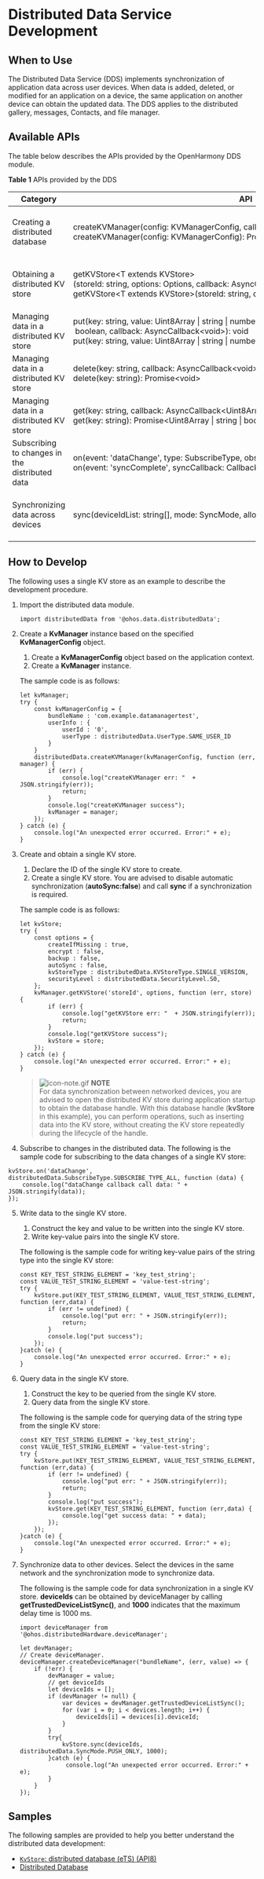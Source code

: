 # Distributed Data Service Development

## When to Use

The Distributed Data Service (DDS) implements synchronization of application data across user devices. When data is added, deleted, or modified for an application on a device, the same application on another device can obtain the updated data. The DDS applies to the distributed gallery, messages, Contacts, and file manager.


## Available APIs

The table below describes the APIs provided by the OpenHarmony DDS module.

**Table  1**  APIs provided by the DDS

| Category                  | API                                                    | Description                                           |
| -------------------------- | ------------------------------------------------------------ | ----------------------------------------------- |
| Creating a distributed database        | createKVManager(config:&nbsp;KVManagerConfig,&nbsp;callback:&nbsp;AsyncCallback&lt;KVManager&gt;):&nbsp;void<br>createKVManager(config:&nbsp;KVManagerConfig):&nbsp;Promise&lt;KVManager> | Creates a **KVManager** object for database management.|
| Obtaining a distributed KV store | getKVStore&lt;T&nbsp;extends&nbsp;KVStore&gt;(storeId:&nbsp;string,&nbsp;options:&nbsp;Options,&nbsp;callback:&nbsp;AsyncCallback&lt;T&gt;):&nbsp;void<br>getKVStore&lt;T&nbsp;extends&nbsp;KVStore&gt;(storeId:&nbsp;string,&nbsp;options:&nbsp;Options):&nbsp;Promise&lt;T&gt; | Obtains the KV store with the specified **Options** and **storeId**.|
| Managing data in a distributed KV store| put(key:&nbsp;string,&nbsp;value:&nbsp;Uint8Array&nbsp;\|&nbsp;string&nbsp;\|&nbsp;number&nbsp;\|&nbsp;boolean,&nbsp;callback:&nbsp;AsyncCallback&lt;void&gt;):&nbsp;void<br>put(key:&nbsp;string,&nbsp;value:&nbsp;Uint8Array&nbsp;\|&nbsp;string&nbsp;\|&nbsp;number&nbsp;\|&nbsp;boolean):&nbsp;Promise&lt;void> | Inserts or updates data.                              |
| Managing data in a distributed KV store| delete(key:&nbsp;string,&nbsp;callback:&nbsp;AsyncCallback&lt;void&gt;):&nbsp;void<br>delete(key:&nbsp;string):&nbsp;Promise&lt;void> | Deletes data.                                     |
| Managing data in a distributed KV store| get(key:&nbsp;string,&nbsp;callback:&nbsp;AsyncCallback&lt;Uint8Array&nbsp;\|&nbsp;string&nbsp;\|&nbsp;boolean&nbsp;\|&nbsp;number&gt;):&nbsp;void<br>get(key:&nbsp;string):&nbsp;Promise&lt;Uint8Array&nbsp;\|&nbsp;string&nbsp;\|&nbsp;boolean&nbsp;\|&nbsp;number> | Queries data.                                     |
| Subscribing to changes in the distributed data      | on(event:&nbsp;'dataChange',&nbsp;type:&nbsp;SubscribeType,&nbsp;observer:&nbsp;Callback&lt;ChangeNotification&gt;):&nbsp;void<br>on(event:&nbsp;'syncComplete',&nbsp;syncCallback:&nbsp;Callback&lt;Array&lt;[string,&nbsp;number]&gt;&gt;):&nbsp;void | Subscribes to data changes in the KV store.                       |
| Synchronizing data across devices        | sync(deviceIdList:&nbsp;string[],&nbsp;mode:&nbsp;SyncMode,&nbsp;allowedDelayMs?:&nbsp;number):&nbsp;void | Triggers database synchronization in manual mode.                 |




## How to Develop

The following uses a single KV store as an example to describe the development procedure.

1. Import the distributed data module.
   ```
   import distributedData from '@ohos.data.distributedData';
   ```

2. Create a **KvManager** instance based on the specified **KvManagerConfig** object.
   1. Create a **KvManagerConfig** object based on the application context.
   2. Create a **KvManager** instance.

   The sample code is as follows:
   ```
   let kvManager;
   try {
       const kvManagerConfig = {
           bundleName : 'com.example.datamanagertest',
           userInfo : {
               userId : '0',
               userType : distributedData.UserType.SAME_USER_ID
           }
       }
       distributedData.createKVManager(kvManagerConfig, function (err, manager) {
           if (err) {
               console.log("createKVManager err: "  + JSON.stringify(err));
               return;
           }
           console.log("createKVManager success");
           kvManager = manager;
       });
   } catch (e) {
       console.log("An unexpected error occurred. Error:" + e);
   }
   ```

3. Create and obtain a single KV store.
   1. Declare the ID of the single KV store to create.
   2. Create a single KV store. You are advised to disable automatic synchronization (**autoSync:false**) and call **sync** if a synchronization is required.

   The sample code is as follows:
   ```
   let kvStore;
   try {
       const options = {
           createIfMissing : true,
           encrypt : false,
           backup : false,
           autoSync : false,
           kvStoreType : distributedData.KVStoreType.SINGLE_VERSION,
           securityLevel : distributedData.SecurityLevel.S0,
       };
       kvManager.getKVStore('storeId', options, function (err, store) {
           if (err) {
               console.log("getKVStore err: "  + JSON.stringify(err));
               return;
           }
           console.log("getKVStore success");
           kvStore = store;
       });
   } catch (e) {
       console.log("An unexpected error occurred. Error:" + e);
   }
   ```

   > ![icon-note.gif](../public_sys-resources/icon-note.gif) **NOTE**<br/>
   > For data synchronization between networked devices, you are advised to open the distributed KV store during application startup to obtain the database handle. With this database handle (**kvStore** in this example), you can perform operations, such as inserting data into the KV store, without creating the KV store repeatedly during the lifecycle of the handle.

4.  Subscribe to changes in the distributed data.
   The following is the sample code for subscribing to the data changes of a single KV store:
   ```
   kvStore.on('dataChange', distributedData.SubscribeType.SUBSCRIBE_TYPE_ALL, function (data) {
       console.log("dataChange callback call data: " + JSON.stringify(data));
   });
   ```

5. Write data to the single KV store.
   1. Construct the key and value to be written into the single KV store.
   2. Write key-value pairs into the single KV store.

   The following is the sample code for writing key-value pairs of the string type into the single KV store:

   ```
   const KEY_TEST_STRING_ELEMENT = 'key_test_string';
   const VALUE_TEST_STRING_ELEMENT = 'value-test-string';
   try {
       kvStore.put(KEY_TEST_STRING_ELEMENT, VALUE_TEST_STRING_ELEMENT, function (err,data) {
           if (err != undefined) {
               console.log("put err: " + JSON.stringify(err));
               return;
           }
           console.log("put success");
       });
   }catch (e) {
       console.log("An unexpected error occurred. Error:" + e);
   }
   ```

6. Query data in the single KV store.
   1. Construct the key to be queried from the single KV store.
   2. Query data from the single KV store.

   The following is the sample code for querying data of the string type from the single KV store:
   ```
   const KEY_TEST_STRING_ELEMENT = 'key_test_string';
   const VALUE_TEST_STRING_ELEMENT = 'value-test-string';
   try {
       kvStore.put(KEY_TEST_STRING_ELEMENT, VALUE_TEST_STRING_ELEMENT, function (err,data) {
           if (err != undefined) {
               console.log("put err: " + JSON.stringify(err));
               return;
           }
           console.log("put success");
           kvStore.get(KEY_TEST_STRING_ELEMENT, function (err,data) {
               console.log("get success data: " + data);
           });
       });
   }catch (e) {
       console.log("An unexpected error occurred. Error:" + e);
   }
   ```

7. Synchronize data to other devices.
   Select the devices in the same network and the synchronization mode to synchronize data.

   The following is the sample code for data synchronization in a single KV store. **deviceIds** can be obtained by deviceManager by calling **getTrustedDeviceListSync()**, and **1000** indicates that the maximum delay time is 1000 ms.
   ```
   import deviceManager from '@ohos.distributedHardware.deviceManager';
   
   let devManager;
   // Create deviceManager.
   deviceManager.createDeviceManager("bundleName", (err, value) => {
       if (!err) {
           devManager = value;
           // get deviceIds
           let deviceIds = [];
           if (devManager != null) {
               var devices = devManager.getTrustedDeviceListSync();
               for (var i = 0; i < devices.length; i++) {
                   deviceIds[i] = devices[i].deviceId;
               }
           }
           try{
               kvStore.sync(deviceIds, distributedData.SyncMode.PUSH_ONLY, 1000);
           }catch (e) {
                console.log("An unexpected error occurred. Error:" + e);
           }
       }
   });
   ```
## Samples
The following samples are provided to help you better understand the distributed data development:
- [`KvStore`: distributed database (eTS) (API8)](https://gitee.com/openharmony/app_samples/tree/master/data/Kvstore)
- [Distributed Database](https://gitee.com/openharmony/codelabs/tree/master/Data/JsDistributedData)
